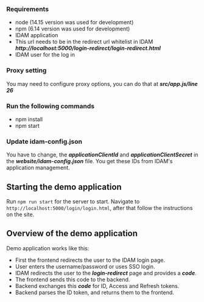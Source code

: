 ### Requirements
- node (14.15 version was used for development)
- npm (6.14 version was used for development)
- IDAM application
- This url needs to be in the redirect url whitelist in IDAM ***http://localhost:5000/login-redirect/login-redirect.html***
- IDAM user for the log in


### Proxy setting
You may need to configure proxy options, you can do that at ***src/app.js/line 26***

### Run the following commands
- npm install
- npm start

### Update idam-config.json

You have to change, the ***applicationClientId*** and ***applicationClientSecret*** in the ***website/idam-config.json*** file. You get these IDs from IDAM's application management.

## Starting the demo application

Run `npm run start` for the server to start. Navigate to `http://localhost:5000/login/login.html`, after that follow the instructions on the site.

## Overview of the demo application

Demo application works like this:

* First the frontend redirects the user to the IDAM login page.
* User enters the username/password or uses SSO login.
* IDAM redirects the user to the ***login-redirect*** page and provides a ***code***.
* The frontend sends this code to the backend.
* Backend exchanges this ***code*** for ID, Access and Refresh tokens.
* Backend parses the ID token, and returns them to the frontend.

